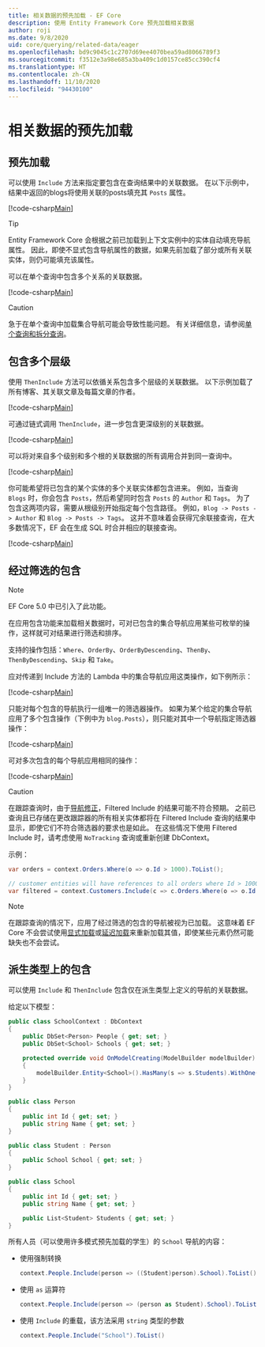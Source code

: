 ```yaml
---
title: 相关数据的预先加载 - EF Core
description: 使用 Entity Framework Core 预先加载相关数据
author: roji
ms.date: 9/8/2020
uid: core/querying/related-data/eager
ms.openlocfilehash: bd9c9045c1c2707d69ee4070bea59ad8066789f3
ms.sourcegitcommit: f3512e3a98e685a3ba409c1d0157ce85cc390cf4
ms.translationtype: HT
ms.contentlocale: zh-CN
ms.lasthandoff: 11/10/2020
ms.locfileid: "94430100"
---
```

# <a name="eager-loading-of-related-data"></a>相关数据的预先加载

## <a name="eager-loading"></a>预先加载

可以使用 `Include` 方法来指定要包含在查询结果中的关联数据。 在以下示例中，结果中返回的blogs将使用关联的posts填充其 `Posts` 属性。

[!code-csharp[Main](../../../../samples/core/Querying/RelatedData/Program.cs#SingleInclude)]

> [!TIP]
> Entity Framework Core 会根据之前已加载到上下文实例中的实体自动填充导航属性。 因此，即使不显式包含导航属性的数据，如果先前加载了部分或所有关联实体，则仍可能填充该属性。

可以在单个查询中包含多个关系的关联数据。

[!code-csharp[Main](../../../../samples/core/Querying/RelatedData/Program.cs#MultipleIncludes)]

> [!CAUTION]
> 急于在单个查询中加载集合导航可能会导致性能问题。 有关详细信息，请参阅[单个查询和拆分查询](xref:core/querying/single-split-queries)。

## <a name="including-multiple-levels"></a>包含多个层级

使用 `ThenInclude` 方法可以依循关系包含多个层级的关联数据。 以下示例加载了所有博客、其关联文章及每篇文章的作者。

[!code-csharp[Main](../../../../samples/core/Querying/RelatedData/Program.cs#SingleThenInclude)]

可通过链式调用 `ThenInclude`，进一步包含更深级别的关联数据。

[!code-csharp[Main](../../../../samples/core/Querying/RelatedData/Program.cs#MultipleThenIncludes)]

可以将对来自多个级别和多个根的关联数据的所有调用合并到同一查询中。

[!code-csharp[Main](../../../../samples/core/Querying/RelatedData/Program.cs#IncludeTree)]

你可能希望将已包含的某个实体的多个关联实体都包含进来。 例如，当查询 `Blogs` 时，你会包含 `Posts`，然后希望同时包含 `Posts` 的 `Author` 和 `Tags`。 为了包含这两项内容，需要从根级别开始指定每个包含路径。 例如，`Blog -> Posts -> Author` 和 `Blog -> Posts -> Tags`。 这并不意味着会获得冗余联接查询，在大多数情况下，EF 会在生成 SQL 时合并相应的联接查询。

[!code-csharp[Main](../../../../samples/core/Querying/RelatedData/Program.cs#MultipleLeafIncludes)]

## <a name="filtered-include"></a>经过筛选的包含

> [!NOTE]
> EF Core 5.0 中已引入了此功能。

在应用包含功能来加载相关数据时，可对已包含的集合导航应用某些可枚举的操作，这样就可对结果进行筛选和排序。

支持的操作包括：`Where`、`OrderBy`、`OrderByDescending`、`ThenBy`、`ThenByDescending`、`Skip` 和 `Take`。

应对传递到 Include 方法的 Lambda 中的集合导航应用这类操作，如下例所示：

[!code-csharp[Main](../../../../samples/core/Querying/RelatedData/Program.cs#FilteredInclude)]

只能对每个包含的导航执行一组唯一的筛选器操作。 如果为某个给定的集合导航应用了多个包含操作（下例中为 `blog.Posts`），则只能对其中一个导航指定筛选器操作：

[!code-csharp[Main](../../../../samples/core/Querying/RelatedData/Program.cs#MultipleLeafIncludesFiltered1)]

可对多次包含的每个导航应用相同的操作：

[!code-csharp[Main](../../../../samples/core/Querying/RelatedData/Program.cs#MultipleLeafIncludesFiltered2)]

> [!CAUTION]
> 在跟踪查询时，由于[导航修正](xref:core/querying/tracking)，Filtered Include 的结果可能不符合预期。 之前已查询且已存储在更改跟踪器的所有相关实体都将在 Filtered Include 查询的结果中显示，即使它们不符合筛选器的要求也是如此。 在这些情况下使用 Filtered Include 时，请考虑使用 `NoTracking` 查询或重新创建 DbContext。

示例：

```csharp
var orders = context.Orders.Where(o => o.Id > 1000).ToList();

// customer entities will have references to all orders where Id > 1000, rather than > 5000
var filtered = context.Customers.Include(c => c.Orders.Where(o => o.Id > 5000)).ToList();
```

> [!NOTE]
> 在跟踪查询的情况下，应用了经过筛选的包含的导航被视为已加载。 这意味着 EF Core 不会尝试使用[显式加载](xref:core/querying/related-data/explicit)或[延迟加载](xref:core/querying/related-data/lazy)来重新加载其值，即使某些元素仍然可能缺失也不会尝试。

## <a name="include-on-derived-types"></a>派生类型上的包含

可以使用 `Include` 和 `ThenInclude` 包含仅在派生类型上定义的导航的关联数据。

给定以下模型：

```csharp
public class SchoolContext : DbContext
{
    public DbSet<Person> People { get; set; }
    public DbSet<School> Schools { get; set; }

    protected override void OnModelCreating(ModelBuilder modelBuilder)
    {
        modelBuilder.Entity<School>().HasMany(s => s.Students).WithOne(s => s.School);
    }
}

public class Person
{
    public int Id { get; set; }
    public string Name { get; set; }
}

public class Student : Person
{
    public School School { get; set; }
}

public class School
{
    public int Id { get; set; }
    public string Name { get; set; }

    public List<Student> Students { get; set; }
}
```

所有人员（可以使用许多模式预先加载的学生）的 `School` 导航的内容：

* 使用强制转换

  ```csharp
  context.People.Include(person => ((Student)person).School).ToList()
  ```

* 使用 `as` 运算符

  ```csharp
  context.People.Include(person => (person as Student).School).ToList()
  ```

* 使用 `Include` 的重载，该方法采用 `string` 类型的参数

  ```csharp
  context.People.Include("School").ToList()
  ```
